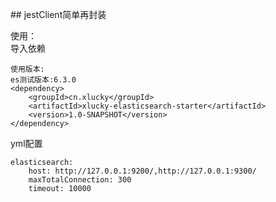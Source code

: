 ## jestClient简单再封装 

使用：  
导入依赖  

```
使用版本:
es测试版本:6.3.0
<dependency>
	<groupId>cn.xlucky</groupId>
	<artifactId>xlucky-elasticsearch-starter</artifactId>
	<version>1.0-SNAPSHOT</version>
</dependency>
```
yml配置
```
elasticsearch:
    host: http://127.0.0.1:9200/,http://127.0.0.1:9300/
    maxTotalConnection: 300
    timeout: 10000
```





